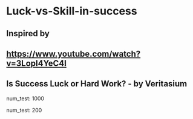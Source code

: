 # Luck-vs-Skill-in-success

## Inspired by 
## https://www.youtube.com/watch?v=3LopI4YeC4I
## Is Success Luck or Hard Work? - by Veritasium


[](./result2.png)
num_test: 1000

[](./result.png)
num_test: 200

